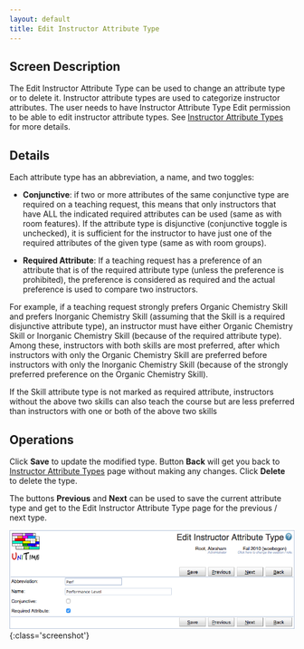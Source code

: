 ```yaml
---
layout: default
title: Edit Instructor Attribute Type
---
```



## Screen Description


 The Edit Instructor Attribute Type can be used to change an attribute type or to delete it. Instructor attribute types are used to categorize instructor attributes. The user needs to have Instructor Attribute Type Edit permission to be able to edit instructor attribute types. See [Instructor Attribute Types](instructor-attribute-types) for more details.

## Details


 Each attribute type has an abbreviation, a name, and two toggles:

* **Conjunctive**: if two or more attributes of the same conjunctive type are required on a teaching request, this means that only instructors that have ALL the indicated required attributes can be used (same as with room features). If the attribute type is disjunctive (conjunctive toggle is unchecked), it is sufficient for the instructor to have just one of the required attributes of the given type (same as with room groups).

* **Required Attribute**: If a teaching request has a preference of an attribute that is of the required attribute type (unless the preference is prohibited), the preference is considered as required and the actual preference is used to compare two instructors.


 For example, if a teaching request strongly prefers Organic Chemistry Skill and prefers Inorganic Chemistry Skill (assuming that the Skill is a required disjunctive attribute type), an instructor must have either Organic Chemistry Skill or Inorganic Chemistry Skill (because of the required attribute type). Among these, instructors with both skills are most preferred, after which instructors with only the Organic Chemistry Skill are preferred before instructors with only the Inorganic Chemistry Skill (because of the strongly preferred preference on the Organic Chemistry Skill).


 If the Skill attribute type is not marked as required attribute, instructors without the above two skills can also teach the course but are less preferred than instructors with one or both of the above two skills

## Operations


 Click **Save** to update the modified type. Button **Back** will get you back to [Instructor Attribute Types](instructor-attribute-types) page without making any changes. Click **Delete** to delete the type.


 The buttons **Previous** and **Next** can be used to save the current attribute type and get to the Edit Instructor Attribute Type page for the previous / next type.


![Edit Instructor Attribute Type](images/edit-instructor-attribute-type-1.png){:class='screenshot'}
